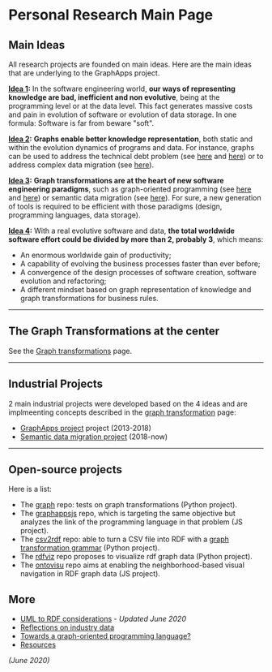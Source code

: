 # Personal Research Main Page

## Main Ideas

All research projects are founded on main ideas. Here are the main ideas that are underlying to the GraphApps project.

**<u>Idea 1</u>:** In the software engineering world, **our ways of representing knowledge are bad, inefficient and non evolutive**, being at the programming level or at the data level. This fact generates massive costs and pain in evolution of software or evolution of data storage. In one formula: Software is far from beware "soft".

**<u>Idea 2</u>:** **Graphs enable better knowledge representation**, both static and within the evolution dynamics of programs and data. For instance, graphs can be used to address the technical debt problem (see [here](../graph/first-article.md) and [here](../graph/staf-icgt2018.md)) or to address complex data migration (see [here](../semantic/data-migration.md)).

**<u>Idea 3</u>:** **Graph transformations are at the heart of new software engineering paradigms**, such as graph-oriented programming (see [here](../graph/first-article.md) and [here](../graph/staf-icgt2018.md)) or semantic data migration (see [here](../semantic/data-migration.md)). For sure, a new generation of tools is required to be efficient with those paradigms (design, programming languages, data storage).

**<u>Idea 4</u>:** With a real evolutive software and data, **the total worldwide software effort could be divided by more than 2, probably 3**, which means:

* An enormous worldwide gain of productivity;
* A capability of evolving the business processes faster than ever before;
* A convergence of the design processes of software creation, software evolution and refactoring;
* A different mindset based on graph representation of knowledge and graph transformations for business rules.

-----

## The Graph Transformations at the center

See the [Graph transformations](graph-transfo.md) page.

-----

## Industrial Projects

2 main industrial projects were developed based on the 4 ideas and are implmeenting concepts described in the [graph transformation](graph-transfo.md) page:

  * [GraphApps project](graphapps.md) project (2013-2018)
  * [Semantic data migration project](data-mig.md) (2018-now)

-----

## Open-source projects

Here is a list:

  * The [graph](https://github.com/orey/graph) repo: tests on graph transformations (Python project).
  * The [graphappsjs](https://github.com/orey/graphappsjs) repo, which is targeting the same objective but analyzes the link of the programming language in that problem (JS project).
  * The [csv2rdf](https://github.com/orey/csv2rdf) repo: able to turn a CSV file into RDF with a [graph transformation grammar](grammar-graph-transformation.md) (Python project).
  * The [rdfviz](https://github.com/orey/rdfviz) repo proposes to visualize rdf graph data (Python project).
  * The [ontovisu](https://github.com/orey/ontovisu) repo aims at enabling the neighborhood-based visual navigation in RDF graph data (JS project).

## More

  * [UML to RDF considerations](rdf-design-patterns.md) - *Updated June 2020*
  * [Reflections on industry data](industry-data.md)
  * [Towards a graph-oriented programming language?](graph-oriented-pl.md)
  * [Resources](resources.md)


*(June 2020)*
